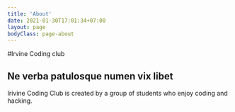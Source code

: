 ```yaml
---
title: 'About'
date: 2021-01-30T17:01:34+07:00
layout: page
bodyClass: page-about
---
```


#Irvine Coding club


## Ne verba patulosque numen vix libet

Irivine Coding Club is created by a group of students who enjoy coding and
hacking.
